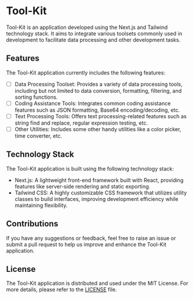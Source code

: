 # Tool-Kit

Tool-Kit is an application developed using the Next.js and Tailwind technology stack. It aims to integrate various toolsets commonly used in development to facilitate data processing and other development tasks.

## Features

The Tool-Kit application currently includes the following features:

- [ ] Data Processing Toolset: Provides a variety of data processing tools, including but not limited to data conversion, formatting, filtering, and sorting functions.
- [ ] Coding Assistance Tools: Integrates common coding assistance features such as JSON formatting, Base64 encoding/decoding, etc.
- [ ] Text Processing Tools: Offers text processing-related features such as string find and replace, regular expression testing, etc.
- [ ] Other Utilities: Includes some other handy utilities like a color picker, time converter, etc.

## Technology Stack

The Tool-Kit application is built using the following technology stack:

- Next.js: A lightweight front-end framework built with React, providing features like server-side rendering and static exporting.
- Tailwind CSS: A highly customizable CSS framework that utilizes utility classes to build interfaces, improving development efficiency while maintaining flexibility.


## Contributions

If you have any suggestions or feedback, feel free to raise an issue or submit a pull request to help us improve and enhance the Tool-Kit application.

## License

The Tool-Kit application is distributed and used under the MIT License. For more details, please refer to the [LICENSE](./LICENSE) file.
